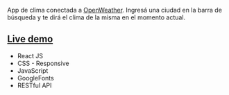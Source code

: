 App de clima conectada a [OpenWeather](https://openweathermap.org/api). Ingresá una ciudad en la barra de búsqueda y te dirá el clima de la misma en el momento actual.

## [Live demo](https://dvdolivera.github.io/weather-app/)

* React JS
* CSS - Responsive
* JavaScript
* GoogleFonts
* RESTful API
